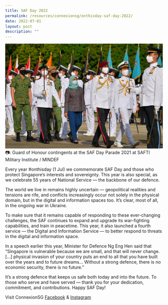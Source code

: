 ```yaml
---
title: SAF Day 2022
permalink: /resources/connexionsg/onthisday-saf-day-2022/
date: 2022-07-01
layout: post
description: ""
---
```

![](/images/connexionsg/2022/saf%20day.jpg)
📷: Guard of Honour contingents at the SAF Day Parade 2021 at SAFTI Military Institute / MINDEF


Every year #onthisday (1 Jul) we commemorate SAF Day and those who protect Singapore’s interests and sovereignty. This year is also special, as we celebrate 55 years of National Service — the backbone of our defence.

The world we live in remains highly uncertain — geopolitical realities and tensions are rife, and conflicts increasingly occur not solely in the physical domain, but in the digital and information spaces too. It’s clear, most of all, in the ongoing war in Ukraine.

To make sure that it remains capable of responding to these ever-changing challenges, the SAF continues to expand and upgrade its war-fighting capabilities, and train in peacetime. This year, it also launched a fourth service — the Digital and Information Service — to better respond to threats in the digital and information space.

In a speech earlier this year, Minister for Defence Ng Eng Hen said that “Singapore is vulnerable because we are small, and that will never change. [...] physical invasion of your country puts an end to all that you have built over the years and to future dreams… Without a strong defence, there is no economic security, there is no future.”

It’s a strong defence that keeps us safe both today and into the future. To those who serve and have served — thank you for your dedication, commitment, and contributions. Happy SAF Day!


Visit ConnexionSG [Facebook](https://www.facebook.com/ConnexionSG) & [Instagram](https://www.instagram.com/connexionsg/)